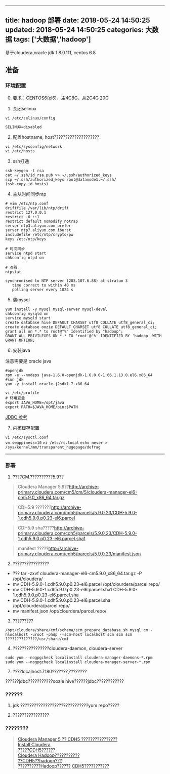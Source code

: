 
---
title: hadoop 部署
date: 2018-05-24 14:50:25
updated: 2018-05-24 14:50:25
categories: 大数据
tags: ['大数据','hadoop']
---

基于cloudera,oracle jdk 1.8.0.111, centos 6.8

## 准备  

### **环境配置**  

0. 要求：CENTOS6(el6)，主4C8G，从2C4G 20G

1. 关闭selinux

``` 
vi /etc/selinux/config

SELINUX=disabled
```  

2. 配置hostname, host????????????????????

```
vi /etc/sysconfig/network  
vi /etc/hosts  
```

3. ssh打通

```  
ssh-keygen -t rsa  
cat ~/.ssh/id_rsa.pub >> ~/.ssh/authorized_keys  
scp ~/.ssh/authorized_keys root@datanode1:~/.ssh/
(ssh-copy-id hosts)  

```  

4. 主从时间同步ntp
```  
# vim /etc/ntp.conf   
driftfile /var/lib/ntp/drift
restrict 127.0.0.1
restrict -6 ::1
restrict default nomodify notrap 
server ntp3.aliyun.com prefer 
server ntp7.aliyun.com iburst
includefile /etc/ntp/crypto/pw
keys /etc/ntp/keys

# 时间同步
service ntpd start
chkconfig ntpd on

# 查看
ntpstat 

synchronised to NTP server (203.107.6.88) at stratum 3 
   time correct to within 40 ms
   polling server every 1024 s

```  

5. 装mysql 
```  
yum install -y mysql mysql-server mysql-devel 
chkconfig mysqld on  
service mysqld start  
create database hive DEFAULT CHARSET utf8 COLLATE utf8_general_ci;
create database oozie DEFAULT CHARSET utf8 COLLATE utf8_general_ci;
grant all on *.* to root@"%" Identified by "hadoop";
GRANT ALL PRIVILEGES ON *.* TO 'root'@'%' IDENTIFIED BY 'hadoop' WITH GRANT OPTION;   
```  

6. 安装java

注意需要是 oracle java
 
```
#openjdk
rpm -e --nodeps java-1.6.0-openjdk-1.6.0.0-1.66.1.13.0.el6.x86_64
#sun jdk
yum -y install oracle-j2sdk1.7.x86_64

vi /etc/profile
# 环境变量
export JAVA_HOME=/opt/java
export PATH=$JAVA_HOME/bin:$PATH
```

[JDBC 参考](http://dev.mysql.com/downloads/connector/j/)


7. 内核缓存配置

`vi /etc/sysctl.conf`  
`vm.swappiness=10`
`vi /etc/rc.local` 
`echo never > /sys/kernel/mm/transparent_hugepage/defrag`

---

### **部署**

1. ????CM.??????????5.9??   

  > Cloudera Manager 5.9??http://archive-primary.cloudera.com/cm5/cm/5/cloudera-manager-el6-cm5.9.0_x86_64.tar.gz  

  > CDH5.9 ???????http://archive-primary.cloudera.com/cdh5/parcels/5.9.0.23/CDH-5.9.0-1.cdh5.9.0.p0.23-el6.parcel  

  > CDH5.9 sha?????http://archive-primary.cloudera.com/cdh5/parcels/5.9.0.23/CDH-5.9.0-1.cdh5.9.0.p0.23-el6.parcel.sha1  

  > manifest ?????http://archive-primary.cloudera.com/cdh5/parcels/5.9.0.23/manifest.json  


2. ????????????????  

  - ??? tar -zxvf cloudera-manager-el6-cm5.9.0_x86_64.tar.gz -P /opt/cloudera/  
  - mv CDH-5.9.0-1.cdh5.9.0.p0.23-el6.parcel /opt/clourdera/parcel.repo/  
  - mv CDH-5.9.0-1.cdh5.9.0.p0.23-el6.parcel.sha1 CDH-5.9.0-1.cdh5.9.0.p0.23-el6.parcel.sha
  - mv CDH-5.9.0-1.cdh5.9.0.p0.23-el6.parcel.sha /opt/clourdera/parcel.repo/  
  - mv manifest.json /opt/clourdera/parcel.repo/  

3. ?????????  
```  
/opt/cloudera/share/cmf/schema/scm_prepare_database.sh mysql cm -hlocalhost -uroot -phdp --scm-host localhost scm scm scm
??????????????/usr/share/cmf
```  

4. ????????????????cloudera-daemon, cloudera-server

```
sudo yum --nogpgcheck localinstall cloudera-manager-daemons-*.rpm
sudo yum --nogpgcheck localinstall cloudera-manager-server-*.rpm
```

7. ????localhost:7180???????,????????

??????jdbc???????????oozie hive??????jdbc????????????


### ??????

1. jdk ??????????????????????????????yum repo?????

2. ????????????????  

### ????????  
> [Cloudera Manager 5 ?? CDH5 ????????????????](http://www.aboutyun.com/thread-9086-1-1.html)  
> [Install Cloudera ](https://www.cloudera.com/documentation/enterprise/latest/topics/install_cm_server.html)  
> [?????CDH5??????](https://www.jianshu.com/p/57179e03795f)  
> [Cloudera Hadoop???????????](https://blog.csdn.net/qq_30004245/article/details/75735275?locationNum=9&fps=1)  
> [??CDH5??hadoop???](https://zhuanlan.zhihu.com/p/25533211)  
> [??????????Hadoop??????](https://blog.csdn.net/hliq5399/article/details/78193113#t5)
> [CDH5???????????](https://www.jianshu.com/p/72dc1c591647)
